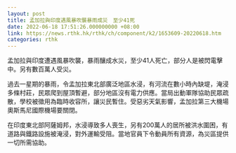 ```yaml
---
layout: post
title: 孟加拉與印度遇風暴吹襲暴雨成災　至少41死
date: 2022-06-18 17:51:26.000000000 +08:00
link: https://news.rthk.hk/rthk/ch/component/k2/1653609-20220618.htm
categories: rthk
---
```


孟加拉與印度遭遇風暴吹襲，暴雨釀成水災，至少41人死亡，部分人是被閃電擊中。另有數百萬人受災。

過去一星期的暴雨，令孟加拉東北部廣泛地區水浸，有河流在數小時內缺堤，淹浸多條村莊，民眾爬到屋頂暫避，部分地區沒有電力供應。當局出動軍隊協助民眾疏散，學校被徵用為臨時收容所，讓災民暫住。受惡劣天氣影響，孟加拉第三大機場奧斯馬尼國際機場要關閉。

在印度東北部阿薩姆邦，水浸導致多人喪生，另有200萬人的居所被洪水圍困，有道路與鐵路設施被淹浸，對外運輸受阻。當地官員下令動員所有資源，為災區提供一切所需協助。

